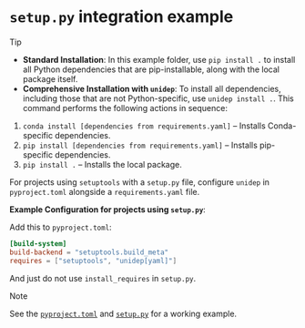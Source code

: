 # `setup.py` integration example

> [!TIP]
> - **Standard Installation**: In this example folder, use `pip install .` to install all Python dependencies that are pip-installable, along with the local package itself.
> - **Comprehensive Installation with `unidep`**: To install all dependencies, including those that are not Python-specific, use `unidep install .`. This command performs the following actions in sequence:
>  1. `conda install [dependencies from requirements.yaml]` – Installs Conda-specific dependencies.
>  2. `pip install [dependencies from requirements.yaml]` – Installs pip-specific dependencies.
>  3. `pip install .` – Installs the local package.

For projects using `setuptools` with a `setup.py` file, configure `unidep` in `pyproject.toml` alongside a `requirements.yaml` file.

**Example Configuration for projects using `setup.py`**:

Add this to `pyproject.toml`:

```toml
[build-system]
build-backend = "setuptools.build_meta"
requires = ["setuptools", "unidep[yaml]"]
```

And just do not use `install_requires` in `setup.py`.

> [!NOTE]
> See the [`pyproject.toml`](pyproject.toml) and [`setup.py`](setup.py) for a working example.
